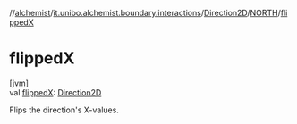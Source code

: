 //[alchemist](../../../../index.md)/[it.unibo.alchemist.boundary.interactions](../../index.md)/[Direction2D](../index.md)/[NORTH](index.md)/[flippedX](flipped-x.md)

# flippedX

[jvm]\
val [flippedX](flipped-x.md): [Direction2D](../index.md)

Flips the direction's X-values.
